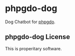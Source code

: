 # phpgdo-dog

Dog Chatbot for
[phpgdo](https://github.com/gizmore/phpgdo).

## phpgdo-dog License

This is properitary software.
